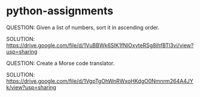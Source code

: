 # python-assignments


QUESTION: Given a list of numbers, sort it in ascending order.

SOLUTION: https://drive.google.com/file/d/1VuBBWk6SIK1fNlOxyteRSg8ihfBTl3vi/view?usp=sharing

QUESTION: Create a Morse code translator.

SOLUTION: https://drive.google.com/file/d/1VgpTgOhWnRWxoHKdgO0Nmnrm264A4JYk/view?usp=sharing
